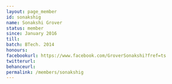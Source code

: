 ```yaml
---
layout: page_member
id: sonakshig
name: Sonakshi Grover
status: member
since: January 2016
till: 
batch: BTech. 2014
honours: 
facebookurl: https://www.facebook.com/GroverSonakshi?fref=ts
twitterurl:
behanceurl: 
permalink: /members/sonakshig
---
```


